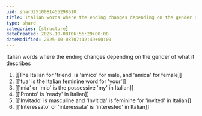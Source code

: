 ```yaml
---
uid: shard2510081455298610
title: Italian words where the ending changes depending on the gender of what it describes
type: shard
categories: [structure]
dateCreated: 2025-10-08T06:55:29+00:00
dateModified: 2025-10-08T07:12:49+00:00
---
```

Italian words where the ending changes depending on the gender of what it describes 
1. [[The Italian for 'friend' is 'amico' for male, and 'amica' for female]]
2. [['tua' is the Italian feminine word for 'your']]
3. [['mia' or 'mio' is the possessive 'my' in Italian]]
4. [['Pronto' is 'ready' in Italian]]
5. [['Invitado' is masculine and 'Invitida' is feminine for 'invited' in Italian]]
6. [['Interessato' or 'interessata' is 'interested' in Italian]]